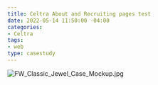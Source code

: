 ```yaml
---
title: Celtra About and Recruiting pages test
date: 2022-05-14 11:50:00 -04:00
categories:
- Celtra
tags:
- web
type: casestudy
---
```


![FW_Classic_Jewel_Case_Mockup.jpg](/uploads/FW_Classic_Jewel_Case_Mockup.jpg)